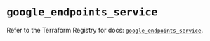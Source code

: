 # `google_endpoints_service`

Refer to the Terraform Registry for docs: [`google_endpoints_service`](https://registry.terraform.io/providers/hashicorp/google-beta/6.13.0/docs/resources/google_endpoints_service).
